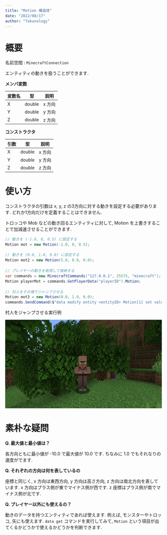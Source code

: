 ```yaml
---
title: "Motion 構造体"
date: "2022/08/17"
author: "Takunology"
---
```


# 概要
名前空間 : `MinecraftConnection`

エンティティの動きを扱うことができます.

**メンバ変数**

|変数名|型|説明|
|---|---|---|
|X|double|x 方向|
|Y|double|y 方向|
|Z|double|z 方向|

**コンストラクタ**

|引数|型|説明|
|---|---|---|
|X|double|x 方向|
|Y|double|y 方向|
|Z|double|z 方向|

# 使い方
コンストラクタの引数は x, y, z の3方向に対する動きを設定する必要があります. どれか1方向だけを定義することはできません.

トロッコや Mob などの動き回るエンティティに対して, Motion を上書きすることで加減速させることができます.

```cs
// 動きを (-1.0, 0, 0.5) に設定する
Motion mot = new Motion(-1.0, 0, 0.5);

// 動きを (0.0, 1.0, 0.0) に設定する
Motion mot2 = new Motion(5.0, 0.0, 0.0);

// プレイヤーの動きを取得して格納する
var commands = new MinecraftCommands("127.0.0.1", 25575, "minecraft");
Motion playerMot = commands.GetPlayerData("playerID").Motion;

// 村人をその場でジャンプさせる
Motion mot3 = new Motion(0.0, 1.0, 0.0);
commands.SendCommand($"data modify entity <entityID> Motion[1] set value {mot3.Y}")
```

村人をジャンプさせる実行例

![](https://raw.githubusercontent.com/takunology/MinecraftConnection-docs/main/ver2/Struct/media/Motion_01.gif)

# 素朴な疑問

**Q. 最大値と最小値は？**

各方向ともに最小値が -10.0 で最大値が 10.0 です. ちなみに 1.0 でもそれなりの速度がでます.

**Q. それぞれの方向は何を表しているの**

座標と同じく, x 方向は東西方向, y 方向は高さ方向, z 方向は南北方向を表しています. x 方向はプラス側が東でマイナス側が西です. z 座標はプラス側が南でマイナス側が北です. 

**Q. プレイヤー以外にも使えるの？**

動きのデータを持つエンティティであれば使えます. 例えば, モンスターやトロッコ, 矢にも使えます. `data get` コマンドを実行してみて, `Motion` という項目が出てくるかどうかで使えるかどうかを判断できます.